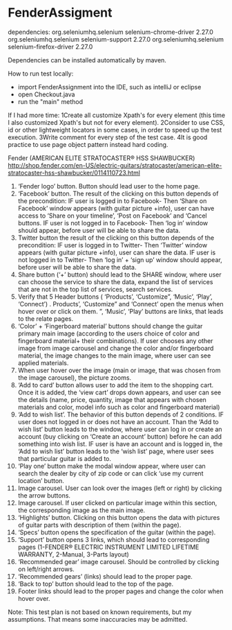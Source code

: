 # FenderAssigment

dependencies:
        <dependency>
            <groupId>org.seleniumhq.selenium</groupId>
            <artifactId>selenium-chrome-driver</artifactId>
            <version>2.27.0</version>
        </dependency>
        <dependency>
            <groupId>org.seleniumhq.selenium</groupId>
            <artifactId>selenium-support</artifactId>
            <version>2.27.0</version>
        </dependency>
        <dependency>
            <groupId>org.seleniumhq.selenium</groupId>
            <artifactId>selenium-firefox-driver</artifactId>
            <version>2.27.0</version>
        </dependency>
        
Dependencies can be installed automatically by maven.

How to run test locally:
* import FenderAssignment into the IDE, such as intelliJ or eclipse
* open Checkout.java
* run the "main" method

If I had more time: 
1Create all customize Xpath's for every element (this time I also customized Xpath's but not for every element).
2Consider to use CSS, id or other lightweight locators in some cases, in order to speed up the test execution.
3Write comment for every step of the test case.
4It is good practice to use page object pattern instead hard coding.


Fender (AMERICAN ELITE STRATOCASTER® HSS SHAWBUCKER)
http://shop.fender.com/en-US/electric-guitars/stratocaster/american-elite-stratocaster-hss-shawbucker/0114110723.html

1. ‘Fender logo’ button. Button should lead user to the home page.
2. ‘Facebook’ button. The result of the clicking on this button depends of the precondition:
    IF user is logged in to Facebook- Then ‘Share on Facebook’ window appears (with guitar picture    +info), user can have access to ‘Share on your timeline’, ‘Post on Facebook’ and ‘Cancel buttons.
    IF user is not logged in to Facebook- Then ‘log in’ window should appear, before user will be able to share the data.
3. Twitter button the result of the clicking on this button depends of the precondition:
    IF user is logged in to Twitter- Then ‘Twitter’ window appears (with guitar picture +info), user can share the data.
    IF user is not logged in to Twitter- Then ‘log in’ + ‘sign up’ window should appear, before user will  be able to share the data.
4. Share button (‘+’ button) should lead to the SHARE window, where user can choose the service to
  share the data, expand the list of services that are not in the top list of services, search services.
5. Verify that 5 Header buttons ( ‘Products’, ‘Customize”, ‘Music’, ‘Play’, ‘Connect’) . Products’, ‘Customize” and ‘Connect’ open the menus when hover over or click on them. ”, ‘Music’, ‘Play’ buttons are links, that leads to the relate pages.
6. ‘Color’ + ‘Fingerboard material’ buttons should change the guitar primary main image (according to the users choice of color and fingerboard material+ their combinations). If user chooses any other image from image carousel and change the color and/or fingerboard material, the image changes to the main image, where user can see applied materials.
7. When user hover over the image (main or image, that was chosen from the image carousel), the picture zooms.
8. ‘Add to card’ button allows user to add the item to the shopping cart. Once it is added, the ‘view cart’ drops down appears, and user can see the details (name, price, quantity, image that appears with chosen materials and color, model info such as color and fingerboard material)
9. ‘Add to wish list’. The behavior of this button depends of 2 conditions.
IF user does not logged in or does not have an account. Than the ‘Add to wish list’ button leads to the window, where user can log in or create an account (buy clicking on ‘Create an account’ button) before he can add something into wish list.
IF user is have an account and is logged in, the ‘Add to wish list’ button leads to the ‘wish list’ page, where user sees that particular guitar is added to. 
10. ‘Play one’ button make the modal window appear, where user can search the dealer by city of zip code or can click ‘use my current location’ button. 
11. Image carousel. User can look over the images (left or right) by clicking the arrow buttons.
12. Image carousel.  If user clicked on particular image within this section, the corresponding image as the main image.
13. ‘Highlights’ button. Clicking on this button opens the data with pictures of guitar parts with description of them (within the page).
14. ‘Specs’ button opens the specification of the guitar (within the page).
15. ‘Support’ button opens 3 links, which should lead to corresponding pages (1-FENDER® ELECTRIC INSTRUMENT LIMITED LIFETIME WARRANTY, 2-Manual, 3-Parts layout)
16. ‘Recommended gear’ image carousel. Should be controlled by clicking on left/right arrows.
17. ‘Recommended gears’ (links) should lead to the proper page.
18. ‘Back to top’ button should lead to the top of the page.
19. Footer links should lead to the proper pages and change the color when hover over.

Note: This test plan is not based on known requirements, but my assumptions. That means some inaccuracies may be admitted.





